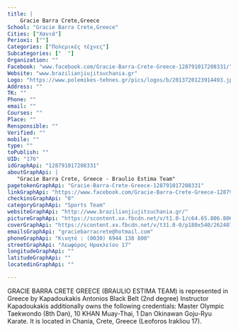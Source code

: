 ```yaml
---
title: |
    Gracie Barra Crete,Greece
School: "Gracie Barra Crete,Greece"
Cities: ["Χανιά"]
Perioxi: [""]
Categories: ["Πολεμικές τέχνες"]
Subcategories: ["  "]
Organization: ""
Facebook: "www.facebook.com/Gracie-Barra-Crete-Greece-128791017208331/"
Website: "www.brazilianjiujitsuchania.gr"
Logo: "https://www.polemikes-tehnes.gr/pics/logos/b/2013720123914493.jpg"
Address: ""
TK: ""
Phone: ""
email: ""
Courses: ""
Place: ""
Rensponsible: ""
Verified: ""
mobile: ""
type: ""
toPublish: ""
UID: "176"
idGraphApi: "128791017208331"
aboutGraphApi: | 
   "Gracie Barra Crete, Greece - Braulio Estima Team"
pagetokenGraphApi: "Gracie-Barra-Crete-Greece-128791017208331"
linkGraphApi: "https://www.facebook.com/Gracie-Barra-Crete-Greece-128791017208331/"
checkinsGraphApi: "0"
categoryGraphApi: "Sports Team"
websiteGraphApi: "http://www.brazilianjiujitsuchania.gr/"
pictureGraphApi: "https://scontent.xx.fbcdn.net/v/t1.0-1/c64.65.806.806/s50x50/1045118_487154651371964_1324716037_n.jpg?oh=bd36a88621676976dbdeb114d707d581&amp;oe=5B0350A6"
coverGraphApi: "https://scontent.xx.fbcdn.net/v/t31.0-0/p180x540/26240744_1587237814696970_7832323616820643559_o.jpg?oh=b7acf1da18c06d3dfe1efb48e3fea847&amp;oe=5B0CA7D3"
emailsGraphApi: "graciebarracrete@hotmail.com"
phoneGraphApi: "Κινητό : (0030) 6944 138 800"
streetGraphApi: "Λεωφόρος Ηρακλείου 17"
longitudeGraphApi: ""
latitudeGraphApi: ""
locatedinGraphApi: ""

---
```


GRACIE BARRA CRETE GREECE (BRAULIO ESTIMA TEAM) is represented in Greece by Kapadoukakis Antonios Black Belt (2nd degree) Instructor Kapadoukakis additionally owns the following credentials: Master Olympic Taekwondo (8th Dan), 10 KHAN Muay-Thai, 1 Dan Okinawan Goju-Ryu Karate. It is located in Chania, Crete, Greece (Leoforos Irakliou 17). 

